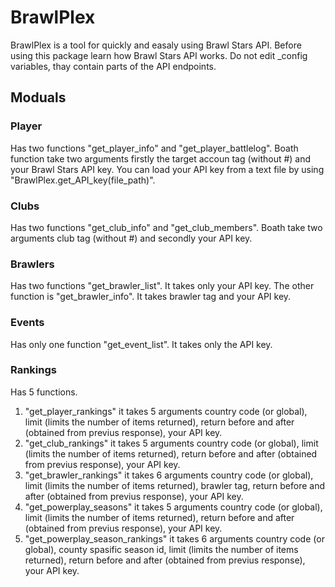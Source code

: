 # BrawlPlex
BrawlPlex is a tool for quickly and easaly using Brawl Stars API. Before using this package learn how Brawl Stars API works. Do not edit _config variables, thay contain parts of the API endpoints.
## Moduals
### Player
Has two functions "get_player_info" and "get_player_battlelog". Boath function take two arguments firstly the target accoun tag (without #) and your Brawl Stars API key. You can load your API key from a text file by using "BrawlPlex.get_API_key(file_path)".
### Clubs
Has two functions "get_club_info" and "get_club_members". Boath take two arguments club tag (without #) and secondly your API key.
### Brawlers
Has two functions "get_brawler_list". It takes only your API key. The other function is "get_brawler_info". It takes brawler tag and your API key.
### Events
Has only one function "get_event_list". It takes only the API key.
### Rankings
Has 5 functions.
1. "get_player_rankings" it takes 5 arguments country code (or global), limit (limits the number of items returned), return before and after (obtained from previus response), your API key.
2. "get_club_rankings" it takes 5 arguments country code (or global), limit (limits the number of items returned), return before and after (obtained from previus response), your API key.
3. "get_brawler_rankings" it takes 6 arguments country code (or global), limit (limits the number of items returned), brawler tag, return before and after (obtained from previus response), your API key.
4. "get_powerplay_seasons" it takes 5 arguments country code (or global), limit (limits the number of items returned), return before and after (obtained from previus response), your API key.
5. "get_powerplay_season_rankings" it takes 6 arguments country code (or global), county spasific season id, limit (limits the number of items returned), return before and after (obtained from previus response), your API key.